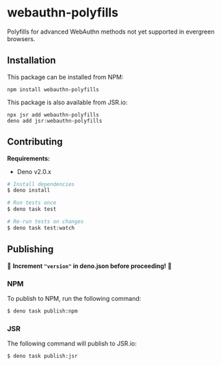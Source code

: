 # webauthn-polyfills

Polyfills for advanced WebAuthn methods not yet supported in evergreen browsers.

## Installation

This package can be installed from NPM:

```
npm install webauthn-polyfills
```

This package is also available from JSR.io:

```
npx jsr add webauthn-polyfills
deno add jsr:webauthn-polyfills
```

## Contributing

**Requirements:**

- Deno v2.0.x

```sh
# Install dependencies
$ deno install

# Run tests once
$ deno task test

# Re-run tests on changes
$ deno task test:watch
```

## Publishing

🚨 **Increment `"version"` in deno.json before proceeding!** 🚨

### NPM

To publish to NPM, run the following command:

```sh
$ deno task publish:npm
```

### JSR

The following command will publish to JSR.io:

```sh
$ deno task publish:jsr
```

